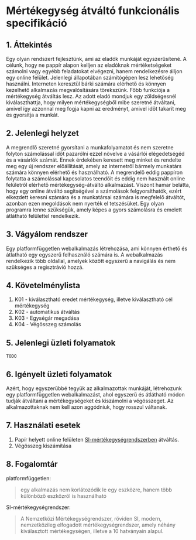 # Mértékegység átváltó funkcionális specifikáció

## 1. Áttekintés
Egy olyan rendszert fejlesztünk, ami az eladók munkáját egyszerűsítené. A célunk, hogy ne pappír alapon kelljen
az eladóknak mértéketségeket számolni vagy egyébb feladatokat elvégezni, hanem rendelkezésre álljon egy online
felület. Jelenlegi állapotában számítógépen lesz lehetőség használni. Interneten keresztül bárki számára elérhető
és könnyen kezelhető alkalmazás megvalósítására törekszünk. Főbb funkciója a mértékegység átváltás lesz. Az adott
eladó mondjuk egy zöldségesnél kiválaszthattja, hogy milyen mértékegységből mibe szeretné átváltani, amivel így
azzonnal meg fogja kapni az eredményt, amivel időt takarít meg és gyorsítja a munkát.

## 2. Jelenlegi helyzet

A megrendlő szeretné gyorsítani a munkafolyamatot és nem szeretne folyton számolással időt pazarólni
ezzel növelve a vásárlói elégedetségéd és a vásárlók számát. Ennek érdekében keresett meg minket és rendelte meg
egy új rendszer előállítását, amely az internetről bármely munkatárs számára könnyen elérhető és használható. A
megrendelő eddig pappíron folytatta a számolással kapcsolatos teendőit és eddig nem használt online felületről
elérhető mértékegység-átváltó alkalmazást. Viszont hamar belátta, hogy egy online átváltó segítségével a számolások
felgyorsíthatók, ezért elkezdett keresni számára és a munkatársai számára is megfelelő átváltót, azonban ezen
megoldások nem nyerték el tetszésüket. Egy olyan programra lenne szükségük, amely képes a gyors számolásra és
emelett átlátható felülettel rendelkezik.

## 3. Vágyálom rendszer

Egy platformfüggetlen webalkalmazás létrehozása, ami könnyen érthető és átlatható egy egyszerű felhasználó számára is. A webalkalmazás rendelkezik több oldallal, amelyek között egyszerű a navigálás és nem szükséges a regisztrávió hozzá.

## 4. Követelménylista

 1. K01 - kiválasztható eredet mértékegység, illetve kiválasztható cél mértékegység
 2. K02 - automatikus átváltás
 3. K03 - Egységár megadása
 4. K04 - Végösszeg számolás

## 5. Jelenlegi üzleti folyamatok

`TODO`

## 6. Igényelt üzleti folyamatok

Azért, hogy egyszerűbbé tegyük az alkalmazottak munkáját, létrehozunk egy platformfüggetlen webalkalmazást, ahol egyszerű és átlátható módon tudják átváltani a mértékegységeket és kiszámolni a végösszeget. Az alkalmazottaknak nem kell azon aggódniuk, hogy rosszul váltanak.

## 7. Használati esetek

 1. Papír helyett online felületen [SI-mértékegységrendszerben](https://hu.wikipedia.org/wiki/SI-m%C3%A9rt%C3%A9kegys%C3%A9grendszer) átváltás.
 2. Végösszeg kiszámítása

 ## 8. Fogalomtár

platformfüggetlen:
>egy alkalmazás nem korlátozódik le egy eszközre, hanem több különböző eszközről is használható

SI-mértékegységrendszer:
>A Nemzetközi Mértékegységrendszer, röviden SI, modern, nemzetközileg elfogadott mértékegységrendszer, amely néhány kiválasztott mértékegységen, illetve a 10 hatványain alapul.

